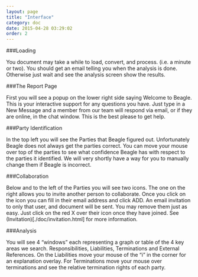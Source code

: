 ```yaml
---
layout: page
title: "Interface"
category: doc
date: 2015-04-28 03:29:02
order: 2
---
```


###Loading

You document may take a while to load, convert, and process.  (i.e. a minute or two).  You should get an email telling you when the analysis is done.  Otherwise just wait and see the analysis screen show the results.

###The Report Page

First you will see a popup on the lower right side saying Welcome to Beagle.  This is your interactive support for any questions you have.  Just type in a New Message and a member from our team will respond via email, or if they are online, in the chat window.  This is the best please to get help.  

###Party Identification

In the top left you will see the Parties that Beagle figured out.  Unfortunately Beagle does not always get the parties correct.    You can move your mouse over top of the parties to see what confidence Beagle has with respect to the parties it identified.  We will very shortly have a way for you to manually change them if Beagle is incorrect.

###Collaboration

Below and to the left of the Parties you will see two icons.  The one on the right allows you to invite another person to collaborate.  Once you click on the icon you can fill in their email address and click ADD.  An email invitation to only that user, and document will be sent.  You may remove them just as easy.  Just click on the red X over their icon once they have joined. See (Invitation)[./doc/invitation.html] for more information.

###Analysis

You will see 4 “windows” each representing a graph or table of the 4 key areas we search.  Responsibilities, Liabilities, Terminations and External References.  On the Liabilities move your mouse of the “i” in the corner for an explanation overlay.  For Terminations move your mouse over terminations and see the relative termination rights of each party.
